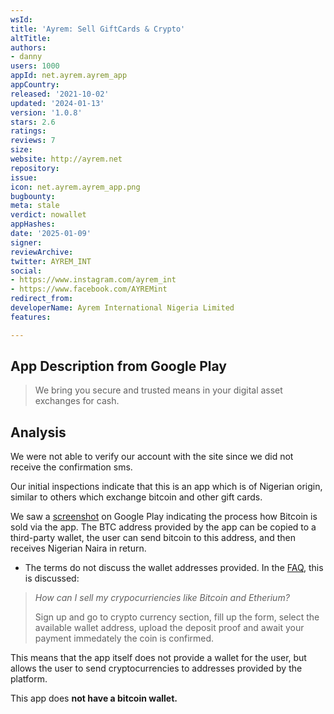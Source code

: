 ```yaml
---
wsId: 
title: 'Ayrem: Sell GiftCards & Crypto'
altTitle: 
authors:
- danny
users: 1000
appId: net.ayrem.ayrem_app
appCountry: 
released: '2021-10-02'
updated: '2024-01-13'
version: '1.0.8'
stars: 2.6
ratings: 
reviews: 7
size: 
website: http://ayrem.net
repository: 
issue: 
icon: net.ayrem.ayrem_app.png
bugbounty: 
meta: stale
verdict: nowallet
appHashes: 
date: '2025-01-09'
signer: 
reviewArchive: 
twitter: AYREM_INT
social:
- https://www.instagram.com/ayrem_int
- https://www.facebook.com/AYREMint
redirect_from: 
developerName: Ayrem International Nigeria Limited
features: 

---
```


## App Description from Google Play 

>  We bring you secure and trusted means in your digital asset exchanges for cash.

## Analysis 

We were not able to verify our account with the site since we did not receive the confirmation sms. 

Our initial inspections indicate that this is an app which is of Nigerian origin, similar to others which exchange bitcoin and other gift cards. 

We saw a [screenshot](https://play-lh.googleusercontent.com/J_VKJhbX7vtXu8XBrXh_Y-w7duBNTuLKnEbHAhSTP2nEbgk-DgTPB3vBiKf7yae966M=w2560-h1440) on Google Play indicating the process how Bitcoin is sold via the app. The BTC address provided by the app can be copied to a third-party wallet, the user can send bitcoin to this address, and then receives Nigerian Naira in return.

- The terms do not discuss the wallet addresses provided. In the [FAQ](https://ayrem.net/faq.html), this is discussed: 

> *How can I sell my crypocurriencies like Bitcoin and Etherium?*
>
> Sign up and go to crypto currency section, fill up the form, select the available wallet address, upload the deposit proof and await your payment immedately the coin is confirmed.

This means that the app itself does not provide a wallet for the user, but allows the user to send cryptocurrencies to addresses provided by the platform. 

This app does **not have a bitcoin wallet.**
